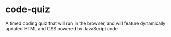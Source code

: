 # code-quiz
A timed coding quiz  that will run in the browser, and will feature dynamically updated HTML and CSS powered by JavaScript code
